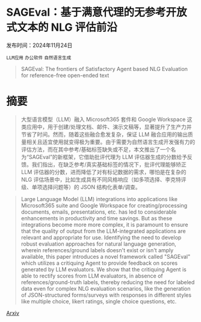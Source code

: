 # SAGEval：基于满意代理的无参考开放式文本的 NLG 评估前沿

发布时间：2024年11月24日

`LLM应用` `办公软件` `自然语言生成`

> SAGEval: The frontiers of Satisfactory Agent based NLG Evaluation for reference-free open-ended text

# 摘要

> 大型语言模型（LLM）融入 Microsoft365 套件和 Google Workspace 这类应用中，用于创建/处理文档、邮件、演示文稿等，显著提升了生产力并节省了时间。然而，随着这些融合愈发复杂，保证 LLM 融合应用的输出质量相关且适宜使用就变得极为重要。由于需要为自然语言生成开发强有力的评估方法，而在其中参考/基础标签缺失或不足，本文推出了一个名为“SAGEval”的新框架，它借助批评代理为 LLM 评估器生成的分数给予反馈。我们指出，在缺乏参考/真实基础标签的情况下，批评代理能够矫正 LLM 评估器的分数，进而降低了对有标记数据的需求，哪怕是在复杂的 NLG 评估场景中，比如生成具有不同风格响应（如多项选择、李克特评级、单项选择问题等）的 JSON 结构化表单/调查。

> Large Language Model (LLM) integrations into applications like Microsoft365 suite and Google Workspace for creating/processing documents, emails, presentations, etc. has led to considerable enhancements in productivity and time savings. But as these integrations become more more complex, it is paramount to ensure that the quality of output from the LLM-integrated applications are relevant and appropriate for use. Identifying the need to develop robust evaluation approaches for natural language generation, wherein references/ground labels doesn't exist or isn't amply available, this paper introduces a novel framework called "SAGEval" which utilizes a critiquing Agent to provide feedback on scores generated by LLM evaluators. We show that the critiquing Agent is able to rectify scores from LLM evaluators, in absence of references/ground-truth labels, thereby reducing the need for labeled data even for complex NLG evaluation scenarios, like the generation of JSON-structured forms/surveys with responses in different styles like multiple choice, likert ratings, single choice questions, etc.

[Arxiv](https://arxiv.org/abs/2411.16077)